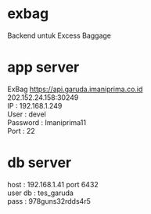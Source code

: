 # exbag
Backend untuk Excess Baggage

# app server
ExBag
https://api.garuda.imaniprima.co.id  
202.152.24.158:30249  
IP		 : 192.168.1.249  
User     : devel  
Password : Imaniprima11  
Port     : 22  

# db server
host    : 192.168.1.41 port 6432  
user db : tes_garuda  
pass    : 978guns32rdds4r5  